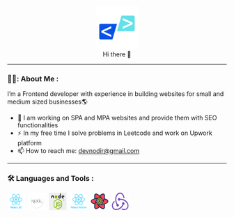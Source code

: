 

<div id="header" align="center">
  <img src="https://raw.githubusercontent.com/devnodir/devnodir/8244bc77b130f899290baad04c695182f1f41ddf/assets/devnodir.svg" width="100" />
  <div>Hi there 👋</div>
</div>

---
### 👨‍💻: About Me :

I’m a Frontend developer with experience in building websites for small and medium sized businesses🌎
-  :telescope: I am working on SPA and MPA websites and provide them with SEO functionalities
-  :zap: In my free time I solve problems in Leetcode and work on Upwork platform
-  :mailbox: How to reach me: devnodir@gmail.com

---
### :hammer_and_wrench: Languages and Tools :
<div>
<img src="https://raw.githubusercontent.com/devnodir/devnodir/cc1aa57b3c0d52106b1a877b8f41b5bacee810ea/assets/react.svg" title="React" alt="React" width="40" height="40"/>&nbsp; 
<img src="https://github.com/devnodir/devnodir/blob/main/assets/next.png" title="Next" alt="Next" width="40" height="40"/>&nbsp;
  <img src="https://github.com/devnodir/devnodir/blob/main/assets/nodejs.png" title="NodeJs" alt="NodeJs" width="40" height="40"/>&nbsp;
  <img src="https://raw.githubusercontent.com/devnodir/devnodir/38a691091a034e0332530d7fb0bfed3a48594f0a/assets/react-native.svg" title="ReactNative" alt="ReactNative" width="40" height="40"/>&nbsp;
  <img src="https://github.com/devnodir/devnodir/blob/main/assets/react-query.png" title="ReactQuery" alt="ReactQuery" width="40" height="40"/>&nbsp;
  <img src="https://github.com/devnodir/devnodir/blob/main/assets/redux.png?raw=true" title="ReactRedux" alt="ReactRedux" width="40" height="40"/>&nbsp;

<div/>
